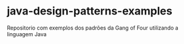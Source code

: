 # java-design-patterns-examples
Repositorio com exemplos dos padrões da Gang of Four utilizando a linguagem Java
